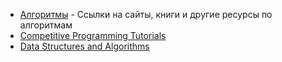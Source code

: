 - [Алгоритмы](https://proglib.io/p/awesome-algorithms/) -  Ссылки на сайты, книги  и другие ресурсы по алгоритмам
- [Competitive Programming Tutorials](http://www.topcoder.com/community/competitive-programming/tutorials/)
- [Data Structures and Algorithms](https://discuss.codechef.com/t/data-structures-and-algorithms/6599)
